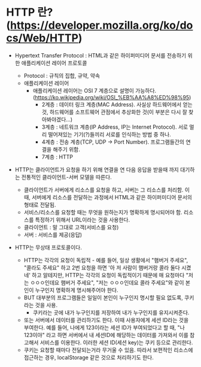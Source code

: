 # HTTP 란?(https://developer.mozilla.org/ko/docs/Web/HTTP)
- Hypertext Transfer Protocol : HTML과 같은 하이퍼미디어 문서를 전송하기 위한 애플리케이션 레이어 프로토콜
    - Protocol : 규칙의 집합, 규약, 약속
    - 애플리케이션 레이어
        - 애플리케이션 레이어는 OSI 7 계층으로 설명이 가능하다.(https://ko.wikipedia.org/wiki/OSI_%EB%AA%A8%ED%98%95)
            - 2계층 : 데이터 링크 계층(MAC Address). 사실상 하드웨어에서 얻는 것, 하드웨어를 소프트웨어 관점에서 추상화한 것(이 부분은 다시 잘 찾아봐야겠다...)
            - 3계층 : 네트워크 계층(IP Address, IP는 Internet Protocol). 서로 멀리 떨어져있는 기기(?)들끼리 서로를 인식하는 방법 중 하나.
            - 4계층 : 전송 계층(TCP, UDP -> Port Number). 프로그램들간의 연결을 해주기 위함.
            - 7계층 : HTTP

- HTTP는 클라이언트가 요청을 하기 위해 연결을 연 다음 응답을 받을때 까지 대기하는 전통적인 클라이언트-서버 모델을 따른다.
    - 클라이언트가 서버에게 리소스를 요청을 하고, 서버는 그 리소스를 처리함. 이 때, 서버에게 리소스를 전달하는 과정에서 HTML과 같은 하이퍼미디어 문서의 형태로 전달됨. 
    - 서비스/리소스를 요청할 때는 무엇을 원하는지가 명확하게 명시되어야 함. 리소스를 특정하기 위해서 URL이라는 것을 사용한다.
    - 클라이언트 : 말 그대로 고객(서비스를 요청)
    - 서버 : 서비스를 제공(응답)

- HTTP는 무상태 프로토콜이다.
    - HTTP는 각각의 요청이 독립적 - 예를 들어, 일상 생활에서 "햄버거 주세요", "콜라도 주세요" 하고 2번 요청을 하면 '아 저 사람이 햄버거랑 콜라 둘다 시켰네' 하고 알테지만, HTTP는 각각의 요청이 독립적이기 때문에 매 요청마다 "저는 ㅇㅇㅇ인데요 햄버거 주세요", "저는 ㅇㅇㅇ인데요 콜라 주세요"와 같이 본인이 누구인지 명확하게 명시해주어야 한다.
    - BUT 대부분의 프로그램들은 일일이 본인이 누구인지 명시할 필요 없도록, 쿠키라는 것을 사용.
        - 쿠키라는 곳에 내가 누구인지를 저장하여 내가 누구인지를 유지시켜준다.
    - 또는 서버에서 데이터를 관리하기도 한다. 이때 사용자에게 세션 ID라는 것을 부여한다. 예를 들어, 나에게 123이라는 세션 ID가 부여되었다고 할 때, "나 123이야" 라고 하면 서버에서 내 세션ID에 해당하는 데이터를 가져와서 이를 참고해서 서비스를 이용한다. 이러한 세션 ID(세션 key)는 쿠키 등으로 관리한다.
    - 쿠키는 요청할 때마다 전달되는거라 무거울 수 있음. 따라서 보편적인 리소스에 접근하는 경우, localStorage 같은 것으로 처리하기도 한다.